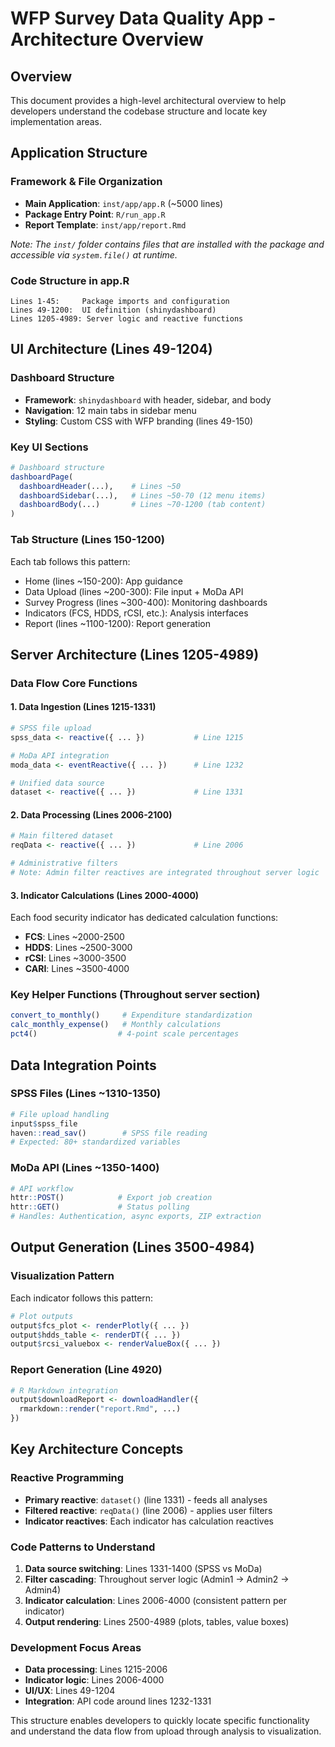 # WFP Survey Data Quality App - Architecture Overview

## Overview
This document provides a high-level architectural overview to help developers understand the codebase structure and locate key implementation areas.

## Application Structure

### Framework & File Organization
- **Main Application**: `inst/app/app.R` (~5000 lines)
- **Package Entry Point**: `R/run_app.R` 
- **Report Template**: `inst/app/report.Rmd`

*Note: The `inst/` folder contains files that are installed with the package and accessible via `system.file()` at runtime.*

### Code Structure in app.R
```
Lines 1-45:     Package imports and configuration
Lines 49-1200:  UI definition (shinydashboard)
Lines 1205-4989: Server logic and reactive functions
```

## UI Architecture (Lines 49-1204)

### Dashboard Structure
- **Framework**: `shinydashboard` with header, sidebar, and body
- **Navigation**: 12 main tabs in sidebar menu
- **Styling**: Custom CSS with WFP branding (lines 49-150)

### Key UI Sections
```r
# Dashboard structure
dashboardPage(
  dashboardHeader(...),    # Lines ~50
  dashboardSidebar(...),   # Lines ~50-70 (12 menu items)
  dashboardBody(...)       # Lines ~70-1200 (tab content)
)
```

### Tab Structure (Lines 150-1200)
Each tab follows this pattern:
- Home (lines ~150-200): App guidance
- Data Upload (lines ~200-300): File input + MoDa API
- Survey Progress (lines ~300-400): Monitoring dashboards
- Indicators (FCS, HDDS, rCSI, etc.): Analysis interfaces
- Report (lines ~1100-1200): Report generation

## Server Architecture (Lines 1205-4989)

### Data Flow Core Functions

#### 1. Data Ingestion (Lines 1215-1331)
```r
# SPSS file upload
spss_data <- reactive({ ... })           # Line 1215

# MoDa API integration  
moda_data <- eventReactive({ ... })      # Line 1232

# Unified data source
dataset <- reactive({ ... })             # Line 1331
```

#### 2. Data Processing (Lines 2006-2100)
```r
# Main filtered dataset
reqData <- reactive({ ... })             # Line 2006

# Administrative filters
# Note: Admin filter reactives are integrated throughout server logic
```

#### 3. Indicator Calculations (Lines 2000-4000)
Each food security indicator has dedicated calculation functions:
- **FCS**: Lines ~2000-2500
- **HDDS**: Lines ~2500-3000  
- **rCSI**: Lines ~3000-3500
- **CARI**: Lines ~3500-4000

### Key Helper Functions (Throughout server section)
```r
convert_to_monthly()     # Expenditure standardization
calc_monthly_expense()   # Monthly calculations
pct4()                  # 4-point scale percentages
```

## Data Integration Points

### SPSS Files (Lines ~1310-1350)
```r
# File upload handling
input$spss_file
haven::read_sav()        # SPSS file reading
# Expected: 80+ standardized variables
```

### MoDa API (Lines ~1350-1400)
```r
# API workflow
httr::POST()            # Export job creation
httr::GET()             # Status polling  
# Handles: Authentication, async exports, ZIP extraction
```

## Output Generation (Lines 3500-4984)

### Visualization Pattern
Each indicator follows this pattern:
```r
# Plot outputs
output$fcs_plot <- renderPlotly({ ... })
output$hdds_table <- renderDT({ ... })
output$rcsi_valuebox <- renderValueBox({ ... })
```

### Report Generation (Line 4920)
```r
# R Markdown integration
output$downloadReport <- downloadHandler({
  rmarkdown::render("report.Rmd", ...)
})
```

## Key Architecture Concepts

### Reactive Programming
- **Primary reactive**: `dataset()` (line 1331) - feeds all analyses
- **Filtered reactive**: `reqData()` (line 2006) - applies user filters
- **Indicator reactives**: Each indicator has calculation reactives

### Code Patterns to Understand
1. **Data source switching**: Lines 1331-1400 (SPSS vs MoDa)
2. **Filter cascading**: Throughout server logic (Admin1 → Admin2 → Admin4)
3. **Indicator calculation**: Lines 2006-4000 (consistent pattern per indicator)
4. **Output rendering**: Lines 2500-4989 (plots, tables, value boxes)

### Development Focus Areas
- **Data processing**: Lines 1215-2006
- **Indicator logic**: Lines 2006-4000  
- **UI/UX**: Lines 49-1204
- **Integration**: API code around lines 1232-1331

This structure enables developers to quickly locate specific functionality and understand the data flow from upload through analysis to visualization.